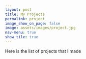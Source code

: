 ```yaml
---
layout: post
title: My Projects
permalink: project
image_show_on_page: false
image: assets/images/project.jpg
nav-menu: true
show_tile: true
---
```

Here is the list of projects that I made
